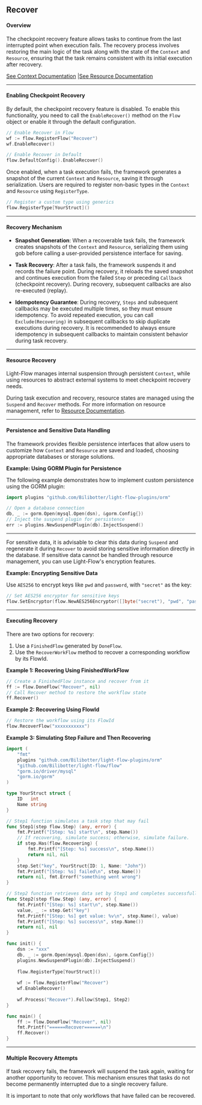 ## Recover

#### Overview

The checkpoint recovery feature allows tasks to continue from the last interrupted point when execution fails. The recovery process involves restoring the main logic of the task along with the state of the `Context` and `Resource`, ensuring that the task remains consistent with its initial execution after recovery.

[See Context Documentation](./Context.en.md) |[See Resource Documentation](./Resource.en.md)

---

#### Enabling Checkpoint Recovery

By default, the checkpoint recovery feature is disabled. To enable this functionality, you need to call the `EnableRecover()` method on the `Flow` object or enable it through the default configuration.

```go
// Enable Recover in Flow
wf := flow.RegisterFlow("Recover")
wf.EnableRecover()

// Enable Recover in Default 
flow.DefaultConfig().EnableRecover()
```

Once enabled, when a task execution fails, the framework generates a snapshot of the current `Context` and `Resource`, saving it through serialization. Users are required to register non-basic types in the `Context` and `Resource` using `RegisterType`.

```go
// Register a custom type using generics
flow.RegisterType[YourStruct]()
```

---

#### Recovery Mechanism

- **Snapshot Generation**: When a recoverable task fails, the framework creates snapshots of the `Context` and `Resource`, serializing them using gob before calling a user-provided persistence interface for saving.

- **Task Recovery**: After a task fails, the framework suspends it and records the failure point. During recovery, it reloads the saved snapshot and continues execution from the failed `Step` or preceding `Callback` (checkpoint recovery). During recovery, subsequent callbacks are also re-executed (replay).

- **Idempotency Guarantee**: During recovery, `Steps` and subsequent callbacks may be executed multiple times, so they must ensure idempotency. To avoid repeated execution, you can call `Exclude(Recovering)` in subsequent callbacks to skip duplicate executions during recovery. It is recommended to always ensure idempotency in subsequent callbacks to maintain consistent behavior during task recovery.

---

#### Resource Recovery

Light-Flow manages internal suspension through persistent `Context`, while using resources to abstract external systems to meet checkpoint recovery needs.

During task execution and recovery, resource states are managed using the `Suspend` and `Recover` methods. For more information on resource management, refer to [Resource Documentation](./Resource.en.md).

---

#### Persistence and Sensitive Data Handling

The framework provides flexible persistence interfaces that allow users to customize how `Context` and `Resource` are saved and loaded, choosing appropriate databases or storage solutions.

**Example: Using GORM Plugin for Persistence**

The following example demonstrates how to implement custom persistence using the GORM plugin:

```go
import plugins "github.com/Bilibotter/light-flow-plugins/orm"

// Open a database connection
db, _ := gorm.Open(mysql.Open(dsn), &gorm.Config{})
// Inject the suspend plugin for persistence
err := plugins.NewSuspendPlugin(db).InjectSuspend()
```

------

For sensitive data, it is advisable to clear this data during `Suspend` and regenerate it during `Recover` to avoid storing sensitive information directly in the database. If sensitive data cannot be handled through resource management, you can use Light-Flow's encryption features.

**Example: Encrypting Sensitive Data**

Use `AES256` to encrypt keys like `pwd` and `password`, with `"secret"` as the key:

```go
// Set AES256 encryptor for sensitive keys
flow.SetEncryptor(flow.NewAES256Encryptor([]byte("secret"), "pwd", "password"))
```

---

#### Executing Recovery

There are two options for recovery:

1. Use a `FinishedFlow` generated by `DoneFlow`.
2. Use the `RecoverWorkFlow` method to recover a corresponding workflow by its FlowId.

**Example 1: Recovering Using FinishedWorkFlow**

```go
// Create a FinishedFlow instance and recover from it
ff := flow.DoneFlow("Recover", nil)
// Call Recover method to restore the workflow state
ff.Recover()
```

**Example 2: Recovering Using FlowId**

```go
// Restore the workflow using its FlowId
flow.RecoverFlow("xxxxxxxxxxx")
```

**Example 3: Simulating Step Failure and Then Recovering**

```go
import (
	"fmt"
	plugins "github.com/Bilibotter/light-flow-plugins/orm"
	"github.com/Bilibotter/light-flow/flow"
	"gorm.io/driver/mysql"
	"gorm.io/gorm"
)

type YourStruct struct {
	ID   int
	Name string
}

// Step1 function simulates a task step that may fail
func Step1(step flow.Step) (any, error) {
	fmt.Printf("[Step: %s] start\n", step.Name())
    // If recovering, simulate success; otherwise, simulate failure.
	if step.Has(flow.Recovering) {
		fmt.Printf("[Step: %s] success\n", step.Name())
		return nil, nil
	}
	step.Set("key", YourStruct{ID: 1, Name: "John"})
	fmt.Printf("[Step: %s] failed\n", step.Name())
	return nil, fmt.Errorf("something went wrong")
}

// Step2 function retrieves data set by Step1 and completes successfully.
func Step2(step flow.Step) (any, error) {
	fmt.Printf("[Step: %s] start\n", step.Name())
	value, _ := step.Get("key")
	fmt.Printf("[Step: %s] get value: %v\n", step.Name(), value)
	fmt.Printf("[Step: %s] success\n", step.Name())
	return nil, nil
}

func init() {
	dsn := "xxx"
	db, _ := gorm.Open(mysql.Open(dsn), &gorm.Config{})
	plugins.NewSuspendPlugin(db).InjectSuspend()
    
	flow.RegisterType[YourStruct]()
    
	wf := flow.RegisterFlow("Recover")
	wf.EnableRecover()
    
	wf.Process("Recover").Follow(Step1, Step2)
}

func main() {
	ff := flow.DoneFlow("Recover", nil)
	fmt.Printf("======Recover======\n")
	ff.Recover()
}
```

---

#### Multiple Recovery Attempts

If task recovery fails, the framework will suspend the task again, waiting for another opportunity to recover. This mechanism ensures that tasks do not become permanently interrupted due to a single recovery failure.

It is important to note that only workflows that have failed can be recovered.